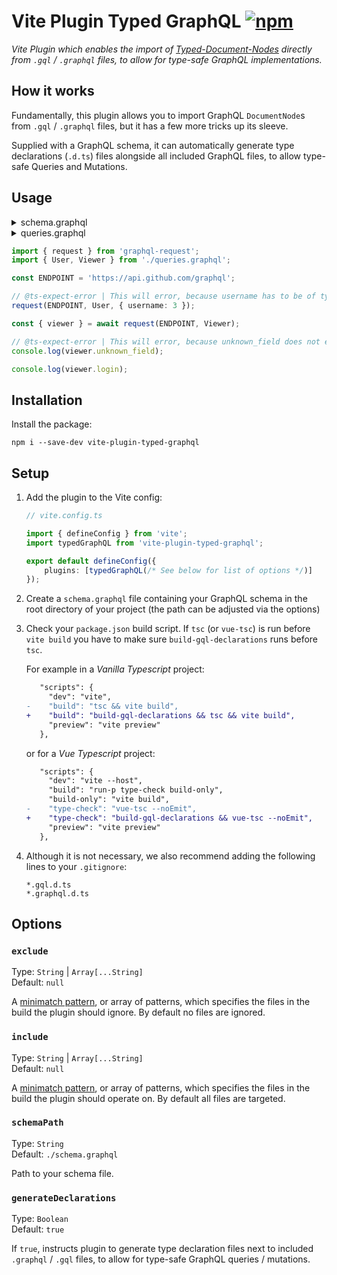 # Vite Plugin Typed GraphQL [![npm](https://img.shields.io/npm/v/vite-plugin-typed-graphql.svg)](https://npmjs.com/package/vite-plugin-typed-graphql)

_Vite Plugin which enables the import of [Typed-Document-Nodes](https://the-guild.dev/blog/typed-document-node) directly from `.gql` / `.graphql` files, to allow for type-safe GraphQL implementations._

## How it works

Fundamentally, this plugin allows you to import GraphQL `DocumentNode`s from `.gql` / `.graphql` files, but it has a few more tricks up its sleeve.

Supplied with a GraphQL schema, it can automatically generate type declarations (`.d.ts`) files alongside all included GraphQL files, to allow type-safe Queries and Mutations.

## Usage

<details>
  <summary>schema.graphql</summary>

  ```graphql
  
  # [...]

  type User {
      """
      The username used to login.
      """
      login: String!
    
      # [...]
  }

  type Query {
      # [...]

      """
      Lookup a user by login.
      """
      user(login: String!): User

      """
      The currently authenticated user.
      """
      viewer: User!
  }
  ```
</details>

<details>
  <summary>queries.graphql</summary>

  ```graphql
  query User($username: String!) {
      user(login: $username) {
          login
      }
  }

  query Viewer {
      viewer {
          login
      }
  }
  ```
</details>

```ts
import { request } from 'graphql-request';
import { User, Viewer } from './queries.graphql';

const ENDPOINT = 'https://api.github.com/graphql';

// @ts-expect-error | This will error, because username has to be of type string
request(ENDPOINT, User, { username: 3 });

const { viewer } = await request(ENDPOINT, Viewer);

// @ts-expect-error | This will error, because unknown_field does not exist on user
console.log(viewer.unknown_field);

console.log(viewer.login);
```

## Installation

Install the package:

```
npm i --save-dev vite-plugin-typed-graphql
```

## Setup

1. Add the plugin to the Vite config:

    ```ts
    // vite.config.ts

    import { defineConfig } from 'vite';
    import typedGraphQL from 'vite-plugin-typed-graphql';

    export default defineConfig({
        plugins: [typedGraphQL(/* See below for list of options */)]
    });
    ```

2. Create a `schema.graphql` file containing your GraphQL schema in the root directory of your project (the path can be adjusted via the options)

3. Check your `package.json` build script. If `tsc` (or `vue-tsc`) is run before `vite build` you have to make sure `build-gql-declarations` runs before `tsc`.  
    
    For example in a _Vanilla Typescript_ project:
    ```patch
       "scripts": {
         "dev": "vite",
    -    "build": "tsc && vite build",
    +    "build": "build-gql-declarations && tsc && vite build",
         "preview": "vite preview"
       },
    ```

    or for a _Vue Typescript_ project:
    ```patch
       "scripts": {
         "dev": "vite --host",
         "build": "run-p type-check build-only",
         "build-only": "vite build",
    -    "type-check": "vue-tsc --noEmit",
    +    "type-check": "build-gql-declarations && vue-tsc --noEmit",
         "preview": "vite preview"
       },
    ```

4. Although it is not necessary, we also recommend adding the following lines to your `.gitignore`:
    ```
    *.gql.d.ts
    *.graphql.d.ts
    ```

## Options

### `exclude`

Type: `String` | `Array[...String]`  
Default: `null`

A [minimatch pattern](https://github.com/isaacs/minimatch), or array of patterns, which specifies the files in the build the plugin should ignore. By default no files are ignored.

### `include`

Type: `String` | `Array[...String]`  
Default: `null`

A [minimatch pattern](https://github.com/isaacs/minimatch), or array of patterns, which specifies the files in the build the plugin should operate on. By default all files are targeted.

### `schemaPath`

Type: `String`  
Default: `./schema.graphql`

Path to your schema file.

### `generateDeclarations`

Type: `Boolean`  
Default: `true`

If `true`, instructs plugin to generate type declaration files next to included `.graphql` / `.gql` files, to allow for type-safe GraphQL queries / mutations.
